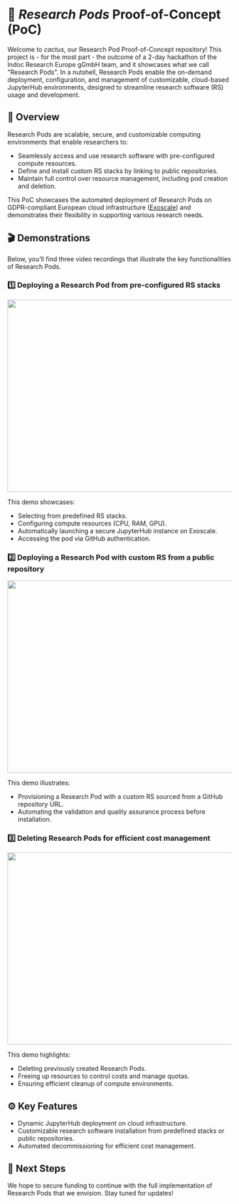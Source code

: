 # 🚀 ***Research Pods* Proof-of-Concept (PoC)**
Welcome to *cactus*, our Research Pod Proof-of-Concept repository! This project is - for the most part - the outcome of a 2-day hackathon of the Indoc Research Europe gGmbH team, and it showcases what we call "Research Pods". In a nutshell, Research Pods enable the on-demand deployment, configuration, and management of customizable, cloud-based JupyterHub environments, designed to streamline research software (RS) usage and development.

## 🌟 Overview
Research Pods are scalable, secure, and customizable computing environments that enable researchers to:

- Seamlessly access and use research software with pre-configured compute resources.
- Define and install custom RS stacks by linking to public repositories.
- Maintain full control over resource management, including pod creation and deletion.

This PoC showcases the automated deployment of Research Pods on GDPR-compliant European cloud infrastructure ([Exoscale](https://www.exoscale.com/)) and demonstrates their flexibility in supporting various research needs.

## 🎬 Demonstrations
Below, you’ll find three video recordings that illustrate the key functionalities of Research Pods.


### 1️⃣ Deploying a Research Pod from pre-configured RS stacks

<img src="./media/ResearchPod_Creation_demo.gif" width="768" height="432">

This demo showcases:
- Selecting from predefined RS stacks.
- Configuring compute resources (CPU, RAM, GPU).
- Automatically launching a secure JupyterHub instance on Exoscale.
- Accessing the pod via GitHub authentication.


### 2️⃣ Deploying a Research Pod with custom RS from a public repository

<img src="./media/ResearchPod_custom_RS.gif" width="768" height="432">

This demo illustrates:
- Provisioning a Research Pod with a custom RS sourced from a GitHub repository URL.
- Automating the validation and quality assurance process before installation.


### 3️⃣ Deleting Research Pods for efficient cost management

<img src="./media/ResearchPod_deletion_demo.gif" width="768" height="432">

This demo highlights:
- Deleting previously created Research Pods.
- Freeing up resources to control costs and manage quotas.
- Ensuring efficient cleanup of compute environments.


## ⚙️ Key Features
- Dynamic JupyterHub deployment on cloud infrastructure.
- Customizable research software installation from predefined stacks or public repositories.
- Automated decommissioning for efficient cost management.

## 📌 Next Steps
We hope to secure funding to continue with the full implementation of Research Pods that we envision. Stay tuned for updates!